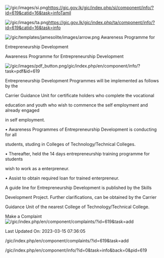 <!-- Source: https://gic.gov.lk/gic/index.php/en/component/info/?id=619&catid=16&task=info -->

![/gic/images/si.png](/gic/images/si.png)https://gic.gov.lk/gic/index.php/si/component/info/?id=619&catid=16&task=infoTamil

![/gic/images/ta.png](/gic/images/ta.png)https://gic.gov.lk/gic/index.php/ta/component/info/?id=619&catid=16&task=info

![/gic/templates/jamesolite/images/arrow.png](/gic/templates/jamesolite/images/arrow.png) Awareness Programme for

Entrepreneurship Development

Awareness Programme for Entrepreneurship Development

![/gic/images/pdf_button.png](/gic/images/pdf_button.png)/gic/index.php/en/component/info/?task=pdf&id=619

Entrepreneurship Development Programmes will be implemented as follows by the

Carrier Guidance Unit for certificate holders who complete the vocational

education and youth who wish to commence the self employment and already engaged

in self employment.

• Awareness Programmes of Entrepreneurship Development is conducting for all

students, studing in Colleges of Technology/Technical Colleges.

• Thereafter, held the 14 days entrepreneurship training programme for students

wish to work as a enterpreneur.

• Assist to obtain required loan for trained enterpreneur.

A guide line for Entrepreneurship Development is published by the Skills

Development Project. Further clarifications, can be obtained by the Carrier

Guidance Unit of the nearest College of Technology/Technical College.

Make a Complaint ![/gic/index.php/en/component/complaints/?id=619&task=add](/gic/index.php/en/component/complaints/?id=619&task=add)

Last Updated On: 2023-03-15 07:36:05

/gic/index.php/en/component/complaints/?id=619&task=add

/gic/index.php/en/component/info/?id=0&task=info&back=0&pid=619